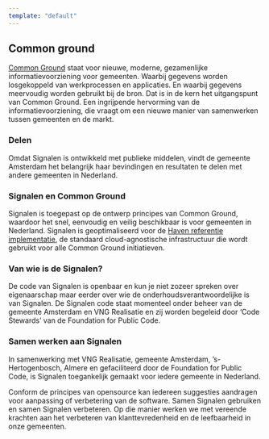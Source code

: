 ```yaml
---
template: "default"
---
```


## Common ground

[Common Ground](https://www.commonground.nl) staat voor nieuwe, moderne, gezamenlijke informatievoorziening voor gemeenten. Waarbij gegevens worden losgekoppeld van werkprocessen en applicaties. En waarbij gegevens meervoudig worden gebruikt bij de bron. Dat is in de kern het uitgangspunt van Common Ground. Een ingrijpende hervorming van de informatievoorziening, die vraagt om een nieuwe manier van samenwerken tussen gemeenten en de markt.

### Delen

Omdat Signalen is ontwikkeld met publieke middelen, vindt de gemeente Amsterdam het belangrijk haar bevindingen en resultaten te delen met andere gemeenten in Nederland.

### Signalen en Common Ground

Signalen is toegepast op de ontwerp principes van Common Ground, waardoor het snel, eenvoudig en veilig beschikbaar is voor gemeenten in Nederland. Signalen is geoptimaliseerd voor de [Haven referentie implementatie](https://haven.commonground.nl), de standaard cloud-agnostische infrastructuur die wordt gebruikt voor alle Common Ground initiatieven.

### Van wie is de Signalen?

De code van Signalen is openbaar en kun je niet zozeer spreken over eigenaarschap maar eerder over wie de onderhoudsverantwoordelijke is van Signalen. De Signalen code staat momenteel onder beheer van de gemeente Amsterdam en VNG Realisatie en zij worden begeleid door ‘Code Stewards’ van de Foundation for Public Code.

### Samen werken aan Signalen

In samenwerking met VNG Realisatie, gemeente Amsterdam, ’s-Hertogenbosch, Almere en gefaciliteerd door de Foundation for Public Code, is Signalen toegankelijk gemaakt voor iedere gemeente in Nederland.

Conform de principes van opensource kan iedereen suggesties aandragen voor aanpassing of verbetering van de software. Samen Signalen gebruiken en samen Signalen verbeteren. Op die manier werken we met vereende krachten aan het verbeteren van klanttevredenheid en de leefbaarheid in onze gemeenten.
